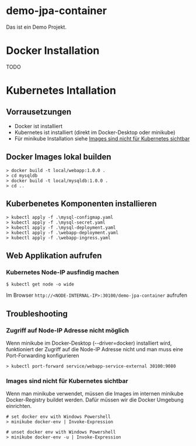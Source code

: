 # demo-jpa-container

Das ist ein Demo Projekt.

# Docker Installation
TODO

# Kubernetes Intallation

## Vorrausetzungen
- Docker ist installiert
- Kubernetes ist installiert (direkt im Docker-Desktop oder minikube)
- Für minikube Installation siehe [Images sind nicht für Kubernetes sichtbar](#images-sind-nicht-für-kubernetes-sichtbar)

## Docker Images lokal builden
    > docker build -t local/webapp:1.0.0 .
    > cd mysqldb
    > docker build -t local/mysqldb:1.0.0 .
    > cd ..

## Kuberbenetes Komponenten installieren
    > kubectl apply -f .\mysql-configmap.yaml
    > kubectl apply -f .\mysql-secret.yaml
    > kubectl apply -f .\mysql-deployment.yaml
    > kubectl apply -f .\webapp-deployment.yaml
    > kubectl apply -f .\webapp-ingress.yaml

## Web Applikation aufrufen
### Kubernetes Node-IP ausfindig machen
    $ kubectl get node -o wide
Im Browser `http://<NODE-INTERNAL-IP>:30100/demo-jpa-container` aufrufen

## Troubleshooting
### Zugriff auf Node-IP Adresse nicht möglich
Wenn minikube im Docker-Desktop (--driver=docker) installiert wird, funktioniert der Zugriff auf die Node-IP Adresse nicht und man muss eine Port-Forwarding konfigurieren

    > kubectl port-forward service/webapp-service-external 30100:9080

### Images sind nicht für Kubernetes sichtbar
Wenn man minikube verwendet, müssen die Images im internen minikube Docker-Registry buildet werden. Dafür müssen wir die Docker Umgebung einrichten.

    # set docker env with Windows Powershell
	> minikube docker-env | Invoke-Expression

	# unset docker env with Windows Powershell
	> minikube docker-env -u | Invoke-Expression

